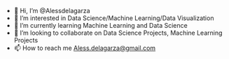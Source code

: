 - 👋 Hi, I’m @Alessdelagarza
- 👀 I’m interested in Data Science/Machine Learning/Data Visualization
- 🌱 I’m currently learning Machine Learning and Data Science
- 💞️ I’m looking to collaborate on Data Science Projects, Machine Learning Projects
- 📫 How to reach me Aless.delagarza@gmail.com

<!---
Alessdelagarza/Alessdelagarza is a ✨ special ✨ repository because its `README.md` (this file) appears on your GitHub profile.
You can click the Preview link to take a look at your changes.
--->
